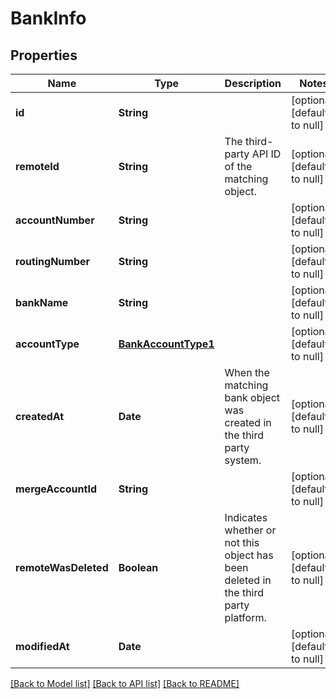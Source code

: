 # BankInfo
## Properties

| Name | Type | Description | Notes |
|------------ | ------------- | ------------- | -------------|
| **id** | **String** |  | [optional] [default to null] |
| **remoteId** | **String** | The third-party API ID of the matching object. | [optional] [default to null] |
| **accountNumber** | **String** |  | [optional] [default to null] |
| **routingNumber** | **String** |  | [optional] [default to null] |
| **bankName** | **String** |  | [optional] [default to null] |
| **accountType** | [**BankAccountType1**](BankAccountType1.md) |  | [optional] [default to null] |
| **createdAt** | **Date** | When the matching bank object was created in the third party system. | [optional] [default to null] |
| **mergeAccountId** | **String** |  | [optional] [default to null] |
| **remoteWasDeleted** | **Boolean** | Indicates whether or not this object has been deleted in the third party platform. | [optional] [default to null] |
| **modifiedAt** | **Date** |  | [optional] [default to null] |

[[Back to Model list]](../README.md#documentation-for-models) [[Back to API list]](../README.md#documentation-for-api-endpoints) [[Back to README]](../README.md)

